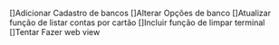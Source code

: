 []Adicionar Cadastro de bancos
[]Alterar Opções de banco
[]Atualizar função de listar contas por cartão
[]Incluir função de limpar terminal
[]Tentar Fazer web view